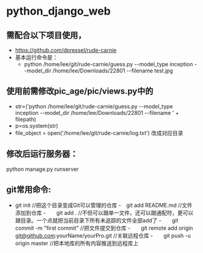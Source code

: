 # python_django_web
## 需配合以下项目使用，
- https://github.com/dpressel/rude-carnie
- 基本运行命令是：
  - python /home/lee/git/rude-carnie/guess.py --model_type inception --model_dir /home/lee/Downloads/22801 --filename test.jpg
## 使用前需修改pic_age/pic/views.py中的

- str=('python /home/lee/git/rude-carnie/guess.py --model_type inception --model_dir /home/lee/Downloads/22801 --filename ' + filepath)
- p=os.system(str)
- file_object = open('/home/lee/git/rude-carnie/log.txt')
改成对应目录
## 修改后运行服务器：
python manage.py runserver

## git常用命令:
- git init //把这个目录变成Git可以管理的仓库
-　git add README.md //文件添加到仓库
-　　git add . //不但可以跟单一文件，还可以跟通配符，更可以跟目录。一个点就把当前目录下所有未追踪的文件全部add了 
-　　git commit -m "first commit" //把文件提交到仓库
-　　git remote add origin git@github.com:yourName/yourPro.git //关联远程仓库
-　　git push -u origin master //把本地库的所有内容推送到远程库上
